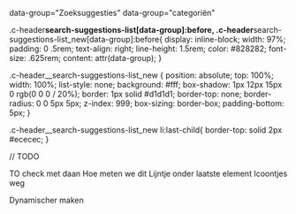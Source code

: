 data-group="Zoeksuggesties"
data-group="categoriën"

.c-header**search-suggestions-list[data-group]:before, .c-header**search-suggestions-list_new[data-group]:before{
display: inline-block;
width: 97%;
padding: 0 .5rem;
text-align: right;
line-height: 1.5rem;
color: #828282;
font-size: .625rem;
content: attr(data-group);
}

.c-header\_\_search-suggestions-list_new {
position: absolute;
top: 100%;
width: 100%;
list-style: none;
background: #fff;
box-shadow: 1px 12px 15px 0 rgb(0 0 0 / 20%);
border: 1px solid #d1d1d1;
border-top: none;
border-radius: 0 0 5px 5px;
z-index: 999;
box-sizing: border-box;
padding-bottom: 5px;
}

.c-header\_\_search-suggestions-list_new li:last-child{
border-top: solid 2px #ececec;
}

// TODO

TO check met daan Hoe meten we dit
Lijntje onder laatste element
Icoontjes weg

Dynamischer maken

